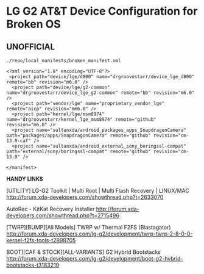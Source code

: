 LG G2 AT&T Device Configuration for Broken OS
=============================================
**UNOFFICIAL**
--------------

`./repo/local_manifests/broken_manifest.xml`
```
<?xml version="1.0" encoding="UTF-8"?>
 <project path="device/lge/d800" name="drgroovestarr/device_lge_d800" remote="bb" revision="m6.0" />
  <project path="device/lge/g2-common" name="drgroovestarr/device_lge_g2-common" remote="bb" revision="m6.0" />
  <project path="vendor/lge" name="proprietary_vendor_lge" remote="aicp" revision="mm6.0" />
  <project path="kernel/lge/msm8974" name="drgroovestarr/kernel_lge_msm8974" remote="github" revision="m6.0" />
  <project name="sultanxda/android_packages_apps_SnapdragonCamera" path="packages/apps/SnapdragonCamera" remote="github" revision="cm-13.0-caf" />
  <project name="sultanxda/android_external_sony_boringssl-compat" path="external/sony/boringssl-compat" remote="github" revision="cm-13.0" />

</manifest>
```
**HANDY LINKS**

[UTILITY] LG-G2 Toolkit | Multi Root | Multi Flash Recovery | LINUX/MAC
http://forum.xda-developers.com/showthread.php?t=2633070

AutoRec - KitKat Recovery Installer
http://forum.xda-developers.com/showthread.php?t=2715496

[TWRP][BUMP][All Models] TWRP w/ Thermal F2FS (Blastagator)
http://forum.xda-developers.com/lg-g2/development/twrp-twrp-2-8-0-0-kernel-f2fs-tools-t2898705

BOOT][CAF & STOCK][ALL-VARIANTS] G2 Hybrid Bootstacks
http://forum.xda-developers.com/lg-g2/development/boot-g2-hybrid-bootstacks-t3183219
